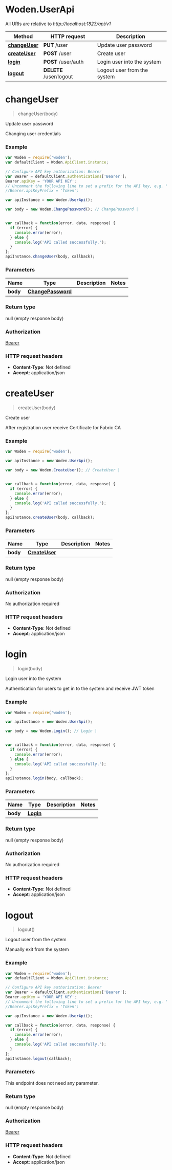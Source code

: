 # Woden.UserApi

All URIs are relative to *http://localhost:1823/api/v1*

Method | HTTP request | Description
------------- | ------------- | -------------
[**changeUser**](UserApi.md#changeUser) | **PUT** /user | Update user password
[**createUser**](UserApi.md#createUser) | **POST** /user | Create user
[**login**](UserApi.md#login) | **POST** /user/auth | Login user into the system
[**logout**](UserApi.md#logout) | **DELETE** /user/logout | Logout user from the system


<a name="changeUser"></a>
# **changeUser**
> changeUser(body)

Update user password

Changing user credentials

### Example
```javascript
var Woden = require('woden');
var defaultClient = Woden.ApiClient.instance;

// Configure API key authorization: Bearer
var Bearer = defaultClient.authentications['Bearer'];
Bearer.apiKey = 'YOUR API KEY';
// Uncomment the following line to set a prefix for the API key, e.g. "Token" (defaults to null)
//Bearer.apiKeyPrefix = 'Token';

var apiInstance = new Woden.UserApi();

var body = new Woden.ChangePassword(); // ChangePassword | 


var callback = function(error, data, response) {
  if (error) {
    console.error(error);
  } else {
    console.log('API called successfully.');
  }
};
apiInstance.changeUser(body, callback);
```

### Parameters

Name | Type | Description  | Notes
------------- | ------------- | ------------- | -------------
 **body** | [**ChangePassword**](ChangePassword.md)|  | 

### Return type

null (empty response body)

### Authorization

[Bearer](../README.md#Bearer)

### HTTP request headers

 - **Content-Type**: Not defined
 - **Accept**: application/json

<a name="createUser"></a>
# **createUser**
> createUser(body)

Create user

After registration user receive Certificate for Fabric CA

### Example
```javascript
var Woden = require('woden');

var apiInstance = new Woden.UserApi();

var body = new Woden.CreateUser(); // CreateUser | 


var callback = function(error, data, response) {
  if (error) {
    console.error(error);
  } else {
    console.log('API called successfully.');
  }
};
apiInstance.createUser(body, callback);
```

### Parameters

Name | Type | Description  | Notes
------------- | ------------- | ------------- | -------------
 **body** | [**CreateUser**](CreateUser.md)|  | 

### Return type

null (empty response body)

### Authorization

No authorization required

### HTTP request headers

 - **Content-Type**: Not defined
 - **Accept**: application/json

<a name="login"></a>
# **login**
> login(body)

Login user into the system

Authentication for users to get in to the system and receive JWT token

### Example
```javascript
var Woden = require('woden');

var apiInstance = new Woden.UserApi();

var body = new Woden.Login(); // Login | 


var callback = function(error, data, response) {
  if (error) {
    console.error(error);
  } else {
    console.log('API called successfully.');
  }
};
apiInstance.login(body, callback);
```

### Parameters

Name | Type | Description  | Notes
------------- | ------------- | ------------- | -------------
 **body** | [**Login**](Login.md)|  | 

### Return type

null (empty response body)

### Authorization

No authorization required

### HTTP request headers

 - **Content-Type**: Not defined
 - **Accept**: application/json

<a name="logout"></a>
# **logout**
> logout()

Logout user from the system

Manually exit from the system

### Example
```javascript
var Woden = require('woden');
var defaultClient = Woden.ApiClient.instance;

// Configure API key authorization: Bearer
var Bearer = defaultClient.authentications['Bearer'];
Bearer.apiKey = 'YOUR API KEY';
// Uncomment the following line to set a prefix for the API key, e.g. "Token" (defaults to null)
//Bearer.apiKeyPrefix = 'Token';

var apiInstance = new Woden.UserApi();

var callback = function(error, data, response) {
  if (error) {
    console.error(error);
  } else {
    console.log('API called successfully.');
  }
};
apiInstance.logout(callback);
```

### Parameters
This endpoint does not need any parameter.

### Return type

null (empty response body)

### Authorization

[Bearer](../README.md#Bearer)

### HTTP request headers

 - **Content-Type**: Not defined
 - **Accept**: application/json

